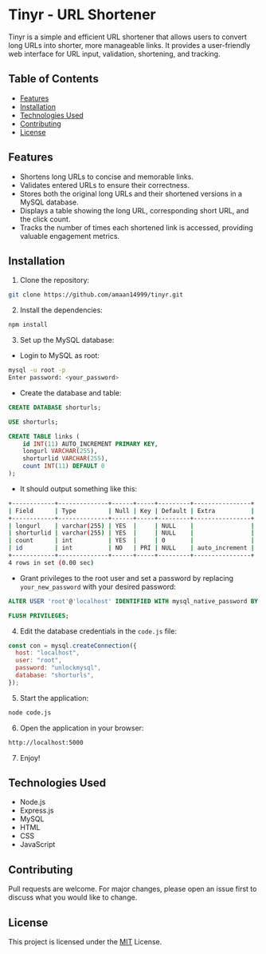 # Tinyr - URL Shortener

Tinyr is a simple and efficient URL shortener that allows users to convert long URLs into shorter, more manageable links. It provides a user-friendly web interface for URL input, validation, shortening, and tracking.

## Table of Contents

- [Features](#features)
- [Installation](#installation)
- [Technologies Used](#technologies-used)
- [Contributing](#contributing)
- [License](#license)

## Features

- Shortens long URLs to concise and memorable links.
- Validates entered URLs to ensure their correctness.
- Stores both the original long URLs and their shortened versions in a MySQL database.
- Displays a table showing the long URL, corresponding short URL, and the click count.
- Tracks the number of times each shortened link is accessed, providing valuable engagement metrics.

## Installation

1. Clone the repository:

```bash
git clone https://github.com/amaan14999/tinyr.git
```

2. Install the dependencies:

```bash
npm install
```

3. Set up the MySQL database:

- Login to MySQL as root:

```bash
mysql -u root -p
Enter password: <your_password>
```

- Create the database and table:

```sql
CREATE DATABASE shorturls;

USE shorturls;

CREATE TABLE links (
    id INT(11) AUTO_INCREMENT PRIMARY KEY,
    longurl VARCHAR(255),
    shorturlid VARCHAR(255),
    count INT(11) DEFAULT 0
);
```

- It should output something like this:

```bash
+------------+--------------+------+-----+---------+----------------+
| Field      | Type         | Null | Key | Default | Extra          |
+------------+--------------+------+-----+---------+----------------+
| longurl    | varchar(255) | YES  |     | NULL    |                |
| shorturlid | varchar(255) | YES  |     | NULL    |                |
| count      | int          | YES  |     | 0       |                |
| id         | int          | NO   | PRI | NULL    | auto_increment |
+------------+--------------+------+-----+---------+----------------+
4 rows in set (0.00 sec)
```

- Grant privileges to the root user and set a password by replacing `your_new_password` with your desired password:

```sql
ALTER USER 'root'@'localhost' IDENTIFIED WITH mysql_native_password BY 'your_new_password';

FLUSH PRIVILEGES;
```

4. Edit the database credentials in the `code.js` file:

```js
const con = mysql.createConnection({
  host: "localhost",
  user: "root",
  password: "unlockmysql",
  database: "shorturls",
});
```

5. Start the application:

```bash
node code.js
```

6. Open the application in your browser:

```bash
http://localhost:5000
```

7. Enjoy!

## Technologies Used

- Node.js
- Express.js
- MySQL
- HTML
- CSS
- JavaScript

## Contributing

Pull requests are welcome. For major changes, please open an issue first to discuss what you would like to change.

## License

This project is licensed under the [MIT](https://github.com/amaan14999/tinyr/blob/main/LICENSE) License.

